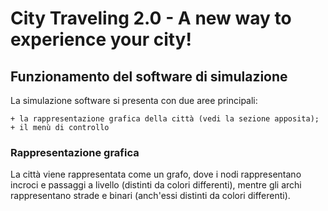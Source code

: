 # City Traveling 2.0 - A new way to experience your city!

## Funzionamento del software di simulazione

La simulazione software si presenta con due aree principali:

    + la rappresentazione grafica della città (vedi la sezione apposita);
    + il menù di controllo

### Rappresentazione grafica

La città viene rappresentata come un grafo, dove i nodi rappresentano incroci
e passaggi a livello (distinti da colori differenti), mentre gli archi
rappresentano strade e binari (anch'essi distinti da colori differenti).
